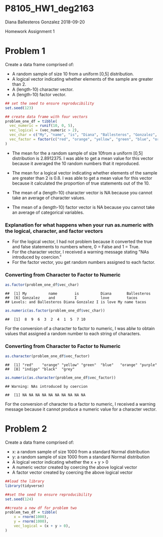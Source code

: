 P8105\_HW1\_deg2163
================
Diana Ballesteros Gonzalez
2018-09-20

Homework Assignment 1

**Problem 1**
=============

Create a data frame comprised of:

-   A random sample of size 10 from a uniform \[0,5\] distribution.
-   A logical vector indicating whether elements of the sample are greater than 2.
-   A (length-10) character vector.
-   A (length-10) factor vector.

``` r
## set the seed to ensure reproducibility
set.seed(123)

## create data frame with four vectors 
problem_one_df = tibble(
  vec_numeric = runif(10, 0, 5), 
  vec_logical = (vec_numeric > 2),
  vec_char = c("My", "name", "is", "Diana", "Ballesteros", "Gonzalez", "and", "I", "love", "tacos"),
  vec_factor = factor(c("red", "orange", "yellow", "green", "blue", "orange", "purple", "indigo", "black", "grey"))
) 
```

-   The mean for the a random sample of size 10from a uniform \[0,5\] distribution is 2.8912375. I was able to get a mean value for this vector because it averaged the 10 random numbers that it reproduced.

-   The mean for a logical vector indicating whether elements of the sample are greater than 2 is 0.8. I was able to get a mean value for this vector because it calculated the proportion of true statements out of the 10.

-   The mean of a (length-10) character vector is NA because you cannot take an average of character values.

-   The mean of a (length-10) factor vector is NA because you cannot take an average of categorical variables.

### Explanation for what happens when your run as.numeric with the logical, character, and factor vectors

-   For the logical vector, I had not problem because it converted the true and false statements to numbers where, 0 = False and 1 = True.
-   For the character vector, I received a warning message stating "NAs introduced by coercion."
-   For the factor vector, you get random numbers assigned to each factor.

### Converting from Character to Factor to Numeric

``` r
as.factor(problem_one_df$vec_char)
```

    ##  [1] My          name        is          Diana       Ballesteros
    ##  [6] Gonzalez    and         I           love        tacos      
    ## Levels: and Ballesteros Diana Gonzalez I is love My name tacos

``` r
as.numeric(as.factor(problem_one_df$vec_char))
```

    ##  [1]  8  9  6  3  2  4  1  5  7 10

For the conversion of a character to factor to numeric, I was ablw to obtain values that assigned a random number to each string of characters.

### Converting from Character to Factor to Numeric

``` r
as.character(problem_one_df$vec_factor)
```

    ##  [1] "red"    "orange" "yellow" "green"  "blue"   "orange" "purple"
    ##  [8] "indigo" "black"  "grey"

``` r
as.numeric(as.character(problem_one_df$vec_factor))
```

    ## Warning: NAs introduced by coercion

    ##  [1] NA NA NA NA NA NA NA NA NA NA

For the conversion of character to a factor to numeric, I received a warning message because it cannot produce a numeric value for a character vector.

**Problem 2**
=============

Create a data frame comprised of:

-   x: a random sample of size 1000 from a standard Normal distribution
-   y: a random sample of size 1000 from a standard Normal distribution
-   A logical vector indicating whether the x + y &gt; 0
-   A numeric vector created by coercing the above logical vector
-   A factor vector created by coercing the above logical vector

``` r
##load the library 
library(tidyverse)
```

``` r
##set the seed to ensure reproducibility 
set.seed(124)

##create a new df for problem two
problem_two_df = tibble(
    x = rnorm(1000),
    y = rnorm(1000), 
    vec_logical = (x + y > 0),
)
```

